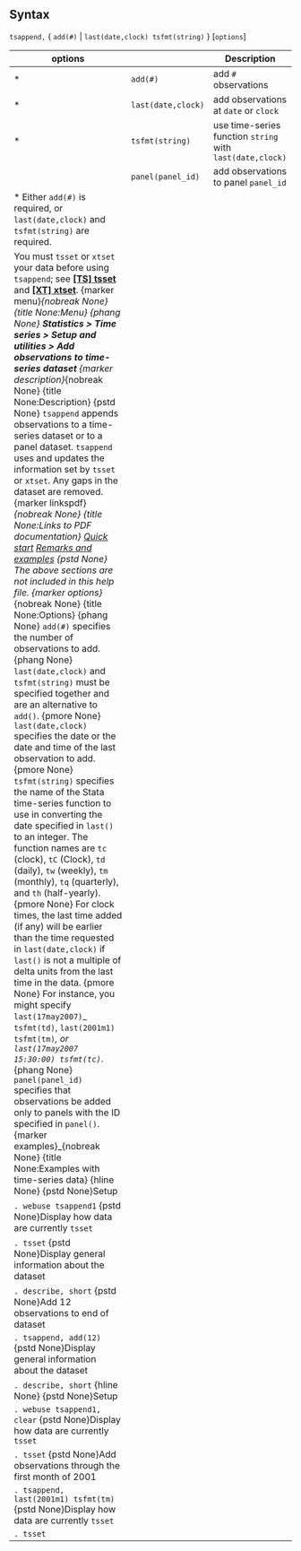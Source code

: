 ## Syntax

`tsappend,` { `add(#)` \|
`last(date,clock) tsfmt(string)` }
\[`options`\]

| options                                                                                                                                                                                                                                                                                                                                                                                                                                                                                                                                                                                                                                                                                                                                                                                                                                                                                                                                                                                                                                                                                                                                                                                                                                                                                                                                                                                                                                                                                                                                                                                                                                                                                                                                                                                                                                                                                                                                                                                                                                                                                                                                                                                                                                                                                                                                                                                                                                                                                                          |                    | Description                                               |
|------------------------------------------------------------------------------------------------------------------------------------------------------------------------------------------------------------------------------------------------------------------------------------------------------------------------------------------------------------------------------------------------------------------------------------------------------------------------------------------------------------------------------------------------------------------------------------------------------------------------------------------------------------------------------------------------------------------------------------------------------------------------------------------------------------------------------------------------------------------------------------------------------------------------------------------------------------------------------------------------------------------------------------------------------------------------------------------------------------------------------------------------------------------------------------------------------------------------------------------------------------------------------------------------------------------------------------------------------------------------------------------------------------------------------------------------------------------------------------------------------------------------------------------------------------------------------------------------------------------------------------------------------------------------------------------------------------------------------------------------------------------------------------------------------------------------------------------------------------------------------------------------------------------------------------------------------------------------------------------------------------------------------------------------------------------------------------------------------------------------------------------------------------------------------------------------------------------------------------------------------------------------------------------------------------------------------------------------------------------------------------------------------------------------------------------------------------------------------------------------------------------|--------------------|-----------------------------------------------------------|
| \*                                                                                                                                                                                                                                                                                                                                                                                                                                                                                                                                                                                                                                                                                                                                                                                                                                                                                                                                                                                                                                                                                                                                                                                                                                                                                                                                                                                                                                                                                                                                                                                                                                                                                                                                                                                                                                                                                                                                                                                                                                                                                                                                                                                                                                                                                                                                                                                                                                                                                                               | `add(#)`           | add `#` observations                                      |
| \*                                                                                                                                                                                                                                                                                                                                                                                                                                                                                                                                                                                                                                                                                                                                                                                                                                                                                                                                                                                                                                                                                                                                                                                                                                                                                                                                                                                                                                                                                                                                                                                                                                                                                                                                                                                                                                                                                                                                                                                                                                                                                                                                                                                                                                                                                                                                                                                                                                                                                                               | `last(date,clock)` | add observations at `date` or `clock`                     |
| \*                                                                                                                                                                                                                                                                                                                                                                                                                                                                                                                                                                                                                                                                                                                                                                                                                                                                                                                                                                                                                                                                                                                                                                                                                                                                                                                                                                                                                                                                                                                                                                                                                                                                                                                                                                                                                                                                                                                                                                                                                                                                                                                                                                                                                                                                                                                                                                                                                                                                                                               | `tsfmt(string)`    | use time-series function `string` with `last(date,clock)` |
|                                                                                                                                                                                                                                                                                                                                                                                                                                                                                                                                                                                                                                                                                                                                                                                                                                                                                                                                                                                                                                                                                                                                                                                                                                                                                                                                                                                                                                                                                                                                                                                                                                                                                                                                                                                                                                                                                                                                                                                                                                                                                                                                                                                                                                                                                                                                                                                                                                                                                                                  | `panel(panel_id)`  | add observations to panel `panel_id`                      |
| \* Either `add(#)` is required, or `last(date,clock)` and `tsfmt(string)` are required.                                                                                                                                                                                                                                                                                                                                                                                                                                                                                                                                                                                                                                                                                                                                                                                                                                                                                                                                                                                                                                                                                                                                                                                                                                                                                                                                                                                                                                                                                                                                                                                                                                                                                                                                                                                                                                                                                                                                                                                                                                                                                                                                                                                                                                                                                                                                                                                                                          |                    |                                                           |
| You must `tsset` or `xtset` your data before using `tsappend`; see [<strong>[TS] tsset</strong>](http://www.stata.com/help.cgi?tsset) and [<strong>[XT] xtset</strong>](http://www.stata.com/help.cgi?xtset). <span options="menu">{marker menu}_{nobreak None} {title None:Menu} {phang None} **Statistics &gt; Time series &gt; Setup and utilities &gt;** **Add observations to time-series dataset** <span options="description">{marker description}_{nobreak None} {title None:Description} {pstd None} `tsappend` appends observations to a time-series dataset or to a panel dataset. `tsappend` uses and updates the information set by `tsset` or `xtset`. Any gaps in the dataset are removed. <span options="linkspdf">{marker linkspdf}_{nobreak None} {title None:Links to PDF documentation} [Quick start](http://www.stata.com/manuals14/tstsappendquickstart.pdf) [Remarks and examples](http://www.stata.com/manuals14/tstsappendremarksandexamples.pdf) {pstd None} The above sections are not included in this help file. <span options="options">{marker options}_{nobreak None} {title None:Options} {phang None} `add(#)` specifies the number of observations to add. {phang None} `last(date,clock)` and `tsfmt(string)` must be specified together and are an alternative to `add()`. {pmore None} `last(date,clock)` specifies the date or the date and time of the last observation to add. {pmore None} `tsfmt(string)` specifies the name of the Stata time-series function to use in converting the date specified in `last()` to an integer. The function names are `tc` (clock), `tC` (Clock), `td` (daily), `tw` (weekly), `tm` (monthly), `tq` (quarterly), and `th` (half-yearly). {pmore None} For clock times, the last time added (if any) will be earlier than the time requested in `last(date,clock)` if `last()` is not a multiple of delta units from the last time in the data. {pmore None} For instance, you might specify <span class="nowrap">`last(17may2007)`_ `tsfmt(td)`, <span class="nowrap">`last(2001m1) tsfmt(tm)`_, or <span class="nowrap">`last(17may2007 15:30:00) tsfmt(tc)`_. {phang None} `panel(panel_id)` specifies that observations be added only to panels with the ID specified in `panel()`. <span options="examples">{marker examples}_{nobreak None} {title None:Examples with time-series data} {hline None} {pstd None}Setup |                    |                                                           |
| `. webuse tsappend1` {pstd None}Display how data are currently `tsset`                                                                                                                                                                                                                                                                                                                                                                                                                                                                                                                                                                                                                                                                                                                                                                                                                                                                                                                                                                                                                                                                                                                                                                                                                                                                                                                                                                                                                                                                                                                                                                                                                                                                                                                                                                                                                                                                                                                                                                                                                                                                                                                                                                                                                                                                                                                                                                                                                                           |                    |                                                           |
| `. tsset` {pstd None}Display general information about the dataset                                                                                                                                                                                                                                                                                                                                                                                                                                                                                                                                                                                                                                                                                                                                                                                                                                                                                                                                                                                                                                                                                                                                                                                                                                                                                                                                                                                                                                                                                                                                                                                                                                                                                                                                                                                                                                                                                                                                                                                                                                                                                                                                                                                                                                                                                                                                                                                                                                               |                    |                                                           |
| `. describe, short` {pstd None}Add 12 observations to end of dataset                                                                                                                                                                                                                                                                                                                                                                                                                                                                                                                                                                                                                                                                                                                                                                                                                                                                                                                                                                                                                                                                                                                                                                                                                                                                                                                                                                                                                                                                                                                                                                                                                                                                                                                                                                                                                                                                                                                                                                                                                                                                                                                                                                                                                                                                                                                                                                                                                                             |                    |                                                           |
| `. tsappend, add(12)` {pstd None}Display general information about the dataset                                                                                                                                                                                                                                                                                                                                                                                                                                                                                                                                                                                                                                                                                                                                                                                                                                                                                                                                                                                                                                                                                                                                                                                                                                                                                                                                                                                                                                                                                                                                                                                                                                                                                                                                                                                                                                                                                                                                                                                                                                                                                                                                                                                                                                                                                                                                                                                                                                   |                    |                                                           |
| `. describe, short` {hline None} {pstd None}Setup                                                                                                                                                                                                                                                                                                                                                                                                                                                                                                                                                                                                                                                                                                                                                                                                                                                                                                                                                                                                                                                                                                                                                                                                                                                                                                                                                                                                                                                                                                                                                                                                                                                                                                                                                                                                                                                                                                                                                                                                                                                                                                                                                                                                                                                                                                                                                                                                                                                                |                    |                                                           |
| `. webuse tsappend1, clear` {pstd None}Display how data are currently `tsset`                                                                                                                                                                                                                                                                                                                                                                                                                                                                                                                                                                                                                                                                                                                                                                                                                                                                                                                                                                                                                                                                                                                                                                                                                                                                                                                                                                                                                                                                                                                                                                                                                                                                                                                                                                                                                                                                                                                                                                                                                                                                                                                                                                                                                                                                                                                                                                                                                                    |                    |                                                           |
| `. tsset` {pstd None}Add observations through the first month of 2001                                                                                                                                                                                                                                                                                                                                                                                                                                                                                                                                                                                                                                                                                                                                                                                                                                                                                                                                                                                                                                                                                                                                                                                                                                                                                                                                                                                                                                                                                                                                                                                                                                                                                                                                                                                                                                                                                                                                                                                                                                                                                                                                                                                                                                                                                                                                                                                                                                            |                    |                                                           |
| `. tsappend, last(2001m1) tsfmt(tm)` {pstd None}Display how data are currently `tsset`                                                                                                                                                                                                                                                                                                                                                                                                                                                                                                                                                                                                                                                                                                                                                                                                                                                                                                                                                                                                                                                                                                                                                                                                                                                                                                                                                                                                                                                                                                                                                                                                                                                                                                                                                                                                                                                                                                                                                                                                                                                                                                                                                                                                                                                                                                                                                                                                                           |                    |                                                           |
| `. tsset`                                                                                                                                                                                                                                                                                                                                                                                                                                                                                                                                                                                                                                                                                                                                                                                                                                                                                                                                                                                                                                                                                                                                                                                                                                                                                                                                                                                                                                                                                                                                                                                                                                                                                                                                                                                                                                                                                                                                                                                                                                                                                                                                                                                                                                                                                                                                                                                                                                                                                                        |                    |                                                           |
